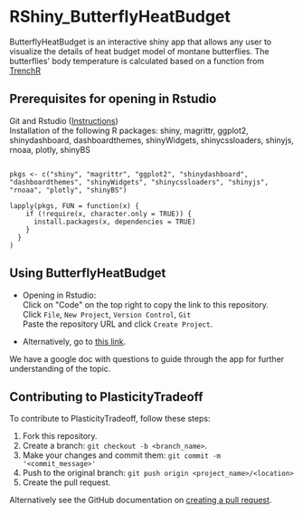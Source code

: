 # RShiny_ButterflyHeatBudget

ButterflyHeatBudget is an interactive shiny app that allows any user to visualize the details of heat budget model of montane butterflies. The butterflies' body temperature is calculated based on a function from [TrenchR](https://github.com/trenchproject/TrenchR)


## Prerequisites for opening in Rstudio
Git and Rstudio ([Instructions](https://resources.github.com/whitepapers/github-and-rstudio/))  
Installation of the following R packages:
shiny, magrittr, ggplot2, shinydashboard, dashboardthemes, shinyWidgets, shinycssloaders, shinyjs, rnoaa, plotly, shinyBS
```

pkgs <- c("shiny", "magrittr", "ggplot2", "shinydashboard", "dashboardthemes", "shinyWidgets", "shinycssloaders", "shinyjs", "rnoaa", "plotly", "shinyBS")

lapply(pkgs, FUN = function(x) {
    if (!require(x, character.only = TRUE)) {
      install.packages(x, dependencies = TRUE)
    }
  }
)
```

## Using ButterflyHeatBudget
* Opening in Rstudio:  
Click on "Code" on the top right to copy the link to this repository.  
Click ```File```, ```New Project```, ```Version Control```, ```Git```  
Paste the repository URL and click ```Create Project```.

* Alternatively, go to [this link](https://huckley.shinyapps.io/RShiny_ButterflyHeatBudget/).

We have a google doc with questions to guide through the app for further understanding of the topic.

## Contributing to PlasticityTradeoff
<!--- If your README is long or you have some specific process or steps you want contributors to follow, consider creating a separate CONTRIBUTING.md file--->
To contribute to PlasticityTradeoff, follow these steps:

1. Fork this repository.
2. Create a branch: `git checkout -b <branch_name>`.
3. Make your changes and commit them: `git commit -m '<commit_message>'`
4. Push to the original branch: `git push origin <project_name>/<location>`
5. Create the pull request.

Alternatively see the GitHub documentation on [creating a pull request](https://help.github.com/en/github/collaborating-with-issues-and-pull-requests/creating-a-pull-request).

